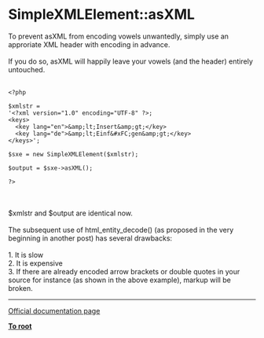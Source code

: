 # SimpleXMLElement::asXML



To prevent asXML from encoding vowels unwantedly, simply use an approriate XML header with encoding in advance.<br><br>If you do so, asXML will happily leave your vowels (and the header) entirely untouched.<br><br>

```
<?php

$xmlstr =
'<?xml version="1.0" encoding="UTF-8" ?>;
<keys>
  <key lang="en">&amp;lt;Insert&amp;gt;</key>
  <key lang="de">&amp;lt;Einf&#xFC;gen&amp;gt;</key>
</keys>';

$sxe = new SimpleXMLElement($xmlstr);

$output = $sxe->asXML();

?>
```
<br><br>$xmlstr and $output are identical now.<br><br>The subsequent use of html_entity_decode() (as proposed in the very beginning in another post) has several drawbacks:<br><br>1. It is slow<br>2. It is expensive<br>3. If there are already encoded arrow brackets or double quotes in your source for instance (as shown in the above example), markup will be broken.  

---

[Official documentation page](https://www.php.net/manual/en/simplexmlelement.asxml.php)

**[To root](/README.md)**